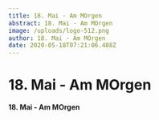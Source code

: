 ```yaml
---
title: 18. Mai - Am MOrgen
abstract: 18. Mai - Am MOrgen
image: /uploads/logo-512.png
author: 18. Mai - Am MOrgen
date: 2020-05-18T07:21:06.488Z
---
```

# 18. Mai - Am MOrgen

**18. Mai - Am MOrgen**